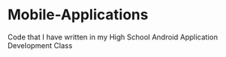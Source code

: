# Mobile-Applications
Code that I have written in my High School Android Application Development Class
